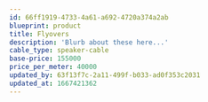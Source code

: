 ```yaml
---
id: 66ff1919-4733-4a61-a692-4720a374a2ab
blueprint: product
title: Flyovers
description: 'Blurb about these here...'
cable_type: speaker-cable
base-price: 155000
price_per_meter: 40000
updated_by: 63f13f7c-2a11-499f-b033-ad0f353c2031
updated_at: 1667421362
---
```

